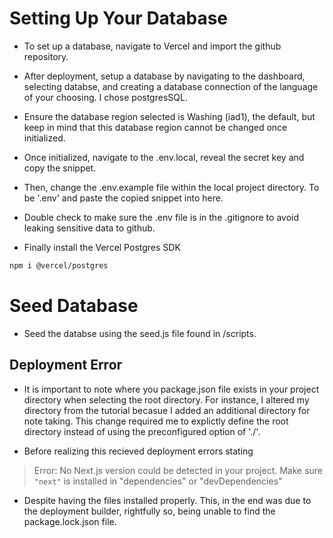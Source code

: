 # Setting Up Your Database

- To set up a database, navigate to Vercel and import the github repository.

- After deployment, setup a database by navigating to the dashboard, selecting databse, and creating a database connection of the language of your choosing. I chose postgresSQL. 

- Ensure the database region selected is Washing (iad1), the default, but keep in mind that this database region cannot be changed once initialized.

- Once initialized, navigate to the .env.local, reveal the secret key and copy the snippet. 

- Then, change the .env.example file within the local project directory. To be '.env' and paste the copied snippet into here.

- Double check to make sure the .env file is in the .gitignore to avoid leaking sensitive data to github.

- Finally install the Vercel Postgres SDK

```bash 
npm i @vercel/postgres
```

# Seed Database

- Seed the databse using the seed.js file found in /scripts.


## Deployment Error

- It is important to note where you package.json file exists in your project directory when selecting the root directory. For instance, I altered my directory from the tutorial becasue I added an additional directory for note taking. This change required me to explictly define the root directory instead of using the preconfigured option of './'.

- Before realizing this recieved deployment errors stating 
> Error: No Next.js version could be detected in your project. Make sure `"next"` is installed in "dependencies" or "devDependencies"

- Despite having the files installed properly. This, in the end was due to the deployment builder, rightfully so, being unable to find the package.lock.json file.

